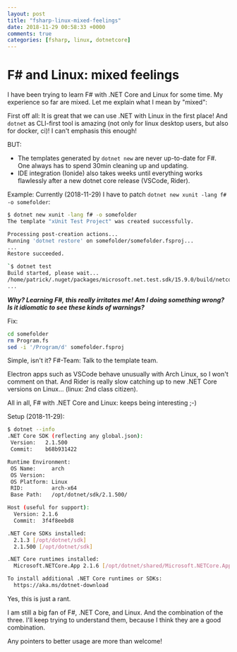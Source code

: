 ```yaml
---
layout: post
title: "fsharp-linux-mixed-feelings"
date: 2018-11-29 00:58:33 +0000
comments: true
categories: [fsharp, linux, dotnetcore]
---
```

# F# and Linux: mixed feelings

I have been trying to learn F# with .NET Core and Linux for some time. My experience so far are mixed. Let me explain what I mean by "mixed":

First off all: It is great that we can use .NET with Linux in the first place! And `dotnet` as CLI-first tool is amazing (not only for linux desktop users, but also for docker, ci)! I can't emphasis this enough!

BUT:

- The templates generated by `dotnet new` are never up-to-date for F#. One always has to spend 30min cleaning up and updating.
- IDE integration (Ionide) also takes weeks until everything works flawlessly after a new dotnet core release (VSCode, Rider).

Example: Currently (2018-11-29) I have to patch `dotnet new xunit -lang f# -o somefolder`:

```sh
$ dotnet new xunit -lang f# -o somefolder
The template "xUnit Test Project" was created successfully.

Processing post-creation actions...
Running 'dotnet restore' on somefolder/somefolder.fsproj...
...
Restore succeeded.
```


```sh
`$ dotnet test
Build started, please wait...
/home/patrick/.nuget/packages/microsoft.net.test.sdk/15.9.0/build/netcoreapp1.0/Microsoft.Net.Test.Sdk.targets(104,5): warning : A 'Program.fs' file can be automatically generated for F# .NET Core test projects. To fix this warning, either delete the file from the project, or set the <GenerateProgramFile> property to 'false'. [/home/patrick/tmp/somefolder/somefolder.fsproj]
...
```

***Why? Learning F#, this really irritates me! Am I doing something wrong? Is it idiomatic to see these kinds of warnings?*** 

Fix:

```sh
cd somefolder
rm Program.fs
sed -i '/Program/d' somefolder.fsproj
```

Simple, isn't it? F#-Team: Talk to the template team.

Electron apps such as VSCode behave unusually with Arch Linux, so I won't comment on that. And Rider is really slow catching up to new .NET Core versions on Linux... (linux: 2nd class citizen).

All in all, F# with .NET Core and Linux: keeps being interesting ;-)

Setup (2018-11-29):

```sh
$ dotnet --info
.NET Core SDK (reflecting any global.json):
 Version:   2.1.500
 Commit:    b68b931422

Runtime Environment:
 OS Name:     arch
 OS Version:  
 OS Platform: Linux
 RID:         arch-x64
 Base Path:   /opt/dotnet/sdk/2.1.500/

Host (useful for support):
  Version: 2.1.6
  Commit:  3f4f8eebd8

.NET Core SDKs installed:
  2.1.3 [/opt/dotnet/sdk]
  2.1.500 [/opt/dotnet/sdk]

.NET Core runtimes installed:
  Microsoft.NETCore.App 2.1.6 [/opt/dotnet/shared/Microsoft.NETCore.App]

To install additional .NET Core runtimes or SDKs:
  https://aka.ms/dotnet-download
```

Yes, this is just a rant.

I am still a big fan of F#, .NET Core, and Linux. And the combination of the three. I'll keep trying to understand them, because I think they are a good combination.

Any pointers to better usage are more than welcome!
